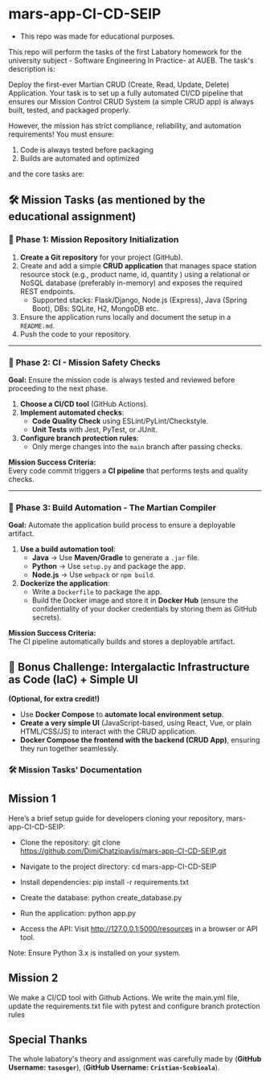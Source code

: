 # mars-app-CI-CD-SEIP

* This repo was made for educational purposes.

This repo will perform the tasks of the first Labatory homework for the university subject - Software Engineering In Practice- at AUEB. The task's description is:  

Deploy the first-ever Martian CRUD (Create, Read, Update, Delete) Application. Your task is to set up a fully automated CI/CD pipeline that ensures our Mission Control CRUD System (a simple CRUD app) is always built, tested, and packaged properly.

However, the mission has strict compliance, reliability, and automation requirements! You must ensure:

1. Code is always tested before packaging
2. Builds are automated and optimized 

and the core tasks are:

## **🛠️ Mission Tasks (as mentioned by the educational assignment)**

### 🚦 **Phase 1: Mission Repository Initialization**
1. **Create a Git repository** for your project (GitHub).
2. Create and add a simple **CRUD application** that manages space station resource stock (e.g., product name, id, quantity ) using a relational or NoSQL database (preferably in-memory) and exposes the required REST endpoints.
   - Supported stacks: Flask/Django, Node.js (Express), Java (Spring Boot), DBs: SQLite, H2, MongoDB etc.
3. Ensure the application runs locally and document the setup in a `README.md`.
4. Push the code to your repository.

---

### 🚀 **Phase 2: CI - Mission Safety Checks**
**Goal:** Ensure the mission code is always tested and reviewed before proceeding to the next phase.

1. **Choose a CI/CD tool** (GitHub Actions).
2. **Implement automated checks**:
   - **Code Quality Check** using ESLint/PyLint/Checkstyle.
   - **Unit Tests** with Jest, PyTest, or JUnit.
3. **Configure branch protection rules**:  
   - Only merge changes into the `main` branch after passing checks.

**Mission Success Criteria:**  
Every code commit triggers a **CI pipeline** that performs tests and quality checks.

---

### 🚢 **Phase 3: Build Automation - The Martian Compiler**
**Goal:** Automate the application build process to ensure a deployable artifact.

1. **Use a build automation tool**:
   - **Java** → Use **Maven/Gradle** to generate a `.jar` file.
   - **Python** → Use `setup.py` and package the app.
   - **Node.js** → Use `webpack` or `npm build`.
2. **Dockerize the application**:
   - Write a `Dockerfile` to package the app.
   - Build the Docker image and store it in **Docker Hub** (ensure the confidentiality of your docker credentials by storing them as GitHub secrets).

**Mission Success Criteria:**  
The CI pipeline automatically builds and stores a deployable artifact.



## 🎯 **Bonus Challenge: Intergalactic Infrastructure as Code (IaC) + Simple UI**
**(Optional, for extra credit!)**  
- Use **Docker Compose** to **automate local environment setup**.
- **Create a very simple UI** (JavaScript-based, using React, Vue, or plain HTML/CSS/JS) to interact with the CRUD application.
- **Docker Compose the frontend with the backend (CRUD App)**, ensuring they run together seamlessly.

### **🛠️ Mission Tasks' Documentation**

## Mission 1

Here’s a brief setup guide for developers cloning your repository, mars-app-CI-CD-SEIP:

* Clone the repository:
git clone https://github.com/DimiChatzipavlis/mars-app-CI-CD-SEIP.git

* Navigate to the project directory:
cd mars-app-CI-CD-SEIP

* Install dependencies:
pip install -r requirements.txt

* Create the database:
python create_database.py

* Run the application:
python app.py

* Access the API:
Visit http://127.0.0.1:5000/resources in a browser or API tool.


Note: Ensure Python 3.x is installed on your system.

## Mission 2

We make a CI/CD tool with Github Actions. We write the main.yml file, update the requirements.txt file with pytest and configure branch protection rules


## Special Thanks
The whole labatory's theory and assignment was carefully made by (**GitHub Username: `tasosger`**), (**GitHub Username: `Cristian-Scobioala`**).